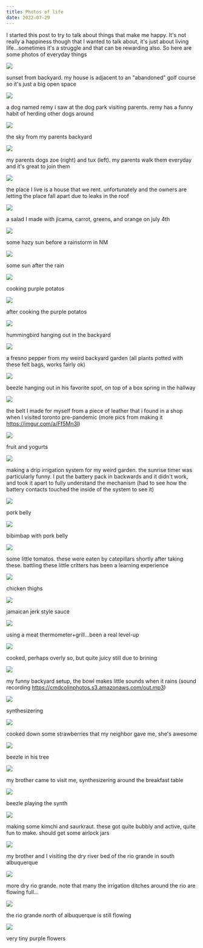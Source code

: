 ```yaml
---
title: Photos of life
date: 2022-07-29
---
```


I started this post to try to talk about things that make me happy. It's not
really a happiness though that I wanted to talk about, it's just about living
life...sometimes it's a struggle and that can be rewarding also. So here are
some photos of everyday things

![](https://cmdcolinphotos.s3.amazonaws.com/IMG_20220619_201622482.resized.jpg)

sunset from backyard. my house is adjacent to an "abandoned" golf course so it's just a big open space

![](https://cmdcolinphotos.s3.amazonaws.com/IMG_20220622_100019949.resized.jpg)

a dog named remy i saw at the dog park visiting parents. remy has a funny habit of herding other dogs around

![](https://cmdcolinphotos.s3.amazonaws.com/IMG_20220624_210922889.resized.jpg)

the sky from my parents backyard

![](https://cmdcolinphotos.s3.amazonaws.com/IMG_20220626_071349516.resized.jpg)

my parents dogs zoe (right) and tux (left). my parents walk them everyday and it's great to join them

![](https://cmdcolinphotos.s3.amazonaws.com/IMG_20220627_145201639_HDR.resized.jpg)

the place I live is a house that we rent. unfortunately and the owners are letting the place fall apart due to leaks in the roof

![](https://cmdcolinphotos.s3.amazonaws.com/IMG_20220704_133123492.resized.jpg)

a salad I made with jicama, carrot, greens, and orange on july 4th

![](https://cmdcolinphotos.s3.amazonaws.com/IMG_20220705_200242153_HDR.resized.jpg)

some hazy sun before a rainstorm in NM

![](https://cmdcolinphotos.s3.amazonaws.com/IMG_20220705_201600095_HDR.resized.jpg)

some sun after the rain

![](https://cmdcolinphotos.s3.amazonaws.com/IMG_20220709_111938701_HDR.resized.jpg)

cooking purple potatos

![](https://cmdcolinphotos.s3.amazonaws.com/IMG_20220709_115455797.resized.jpg)

after cooking the purple potatos

![](https://cmdcolinphotos.s3.amazonaws.com/IMG_20220709_175755642.resized.jpg)

hummingbird hanging out in the backyard

![](https://cmdcolinphotos.s3.amazonaws.com/IMG_20220710_175851539_HDR.resized.jpg)

a fresno pepper from my weird backyard garden (all plants potted with these felt bags, works fairly ok)

![](https://cmdcolinphotos.s3.amazonaws.com/IMG_20220713_200957865.resized.jpg)

beezle hanging out in his favorite spot, on top of a box spring in the hallway

![](https://cmdcolinphotos.s3.amazonaws.com/IMG_20220714_200346243.resized.jpg)

the belt I made for myself from a piece of leather that i found in a shop when I visited toronto pre-pandemic (more pics from making it https://imgur.com/a/Ff5Mn3l)

![](https://cmdcolinphotos.s3.amazonaws.com/IMG_20220715_230433785.resized.jpg)

fruit and yogurts

![](https://cmdcolinphotos.s3.amazonaws.com/IMG_20220716_132939371.resized.jpg)

making a drip irrigation system for my weird garden. the sunrise timer was particularly funny. I put the battery pack in backwards and it didn't work, and took it apart to fully understand the mechanism (had to see how the battery contacts touched the inside of the system to see it)

![](https://cmdcolinphotos.s3.amazonaws.com/IMG_20220717_204303427_HDR.resized.jpg)

pork belly

![](https://cmdcolinphotos.s3.amazonaws.com/IMG_20220717_210017665.resized.jpg)

bibimbap with pork belly

![](https://cmdcolinphotos.s3.amazonaws.com/IMG_20220718_174420132_HDR.resized.jpg)

some little tomatos. these were eaten by catepillars shortly after taking these. battling these little critters has been a learning experience

![](https://cmdcolinphotos.s3.amazonaws.com/IMG_20220719_173156813.resized.jpg)

chicken thighs

![](https://cmdcolinphotos.s3.amazonaws.com/IMG_20220719_173426354.resized.jpg)

jamaican jerk style sauce

![](https://cmdcolinphotos.s3.amazonaws.com/IMG_20220719_181601967_HDR.resized.jpg)

using a meat thermometer+grill...been a real level-up

![](https://cmdcolinphotos.s3.amazonaws.com/IMG_20220719_184903147.resized.jpg)

cooked, perhaps overly so, but quite juicy still due to brining

![](https://cmdcolinphotos.s3.amazonaws.com/IMG_20220720_174949541_HDR.resized.jpg)

my funny backyard setup, the bowl makes little sounds when it rains (sound recording https://cmdcolinphotos.s3.amazonaws.com/out.mp3)

![](https://cmdcolinphotos.s3.amazonaws.com/IMG_20220722_201326050_HDR.resized.jpg)

synthesizering

![](https://cmdcolinphotos.s3.amazonaws.com/IMG_20220724_104240569.resized.jpg)

cooked down some strawberries that my neighbor gave me, she's awesome

![](https://cmdcolinphotos.s3.amazonaws.com/IMG_20220725_095848819_HDR.resized.jpg)

beezle in his tree

![](https://cmdcolinphotos.s3.amazonaws.com/IMG_20220725_111117447.resized.jpg)

my brother came to visit me, synthesizering around the breakfast table

![](https://cmdcolinphotos.s3.amazonaws.com/IMG_20220725_111129150.resized.jpg)

beezle playing the synth

![](https://cmdcolinphotos.s3.amazonaws.com/IMG_20220725_164816159.resized.jpg)

making some kimchi and saurkraut. these got quite bubbly and active, quite fun to make. should get some airlock jars

![](https://cmdcolinphotos.s3.amazonaws.com/IMG_20220726_162730132_HDR.resized.jpg)

my brother and I visiting the dry river bed of the rio grande in south albuquerque

![](https://cmdcolinphotos.s3.amazonaws.com/IMG_20220726_163019069_HDR.resized.jpg)

more dry rio grande. note that many the irrigation ditches around the rio are flowing full...

![](https://cmdcolinphotos.s3.amazonaws.com/IMG_20220728_170257266_HDR.resized.jpg)

the rio grande north of albuquerque is still flowing

![](https://cmdcolinphotos.s3.amazonaws.com/IMG_20220728_174207531_HDR.resized.jpg)

very tiny purple flowers
